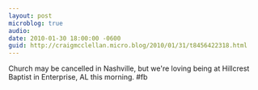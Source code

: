 ```yaml
---
layout: post
microblog: true
audio: 
date: 2010-01-30 18:00:00 -0600
guid: http://craigmcclellan.micro.blog/2010/01/31/t8456422318.html
---
```

Church may be cancelled in Nashville, but we're loving being at Hillcrest Baptist in Enterprise, AL this morning.  #fb
